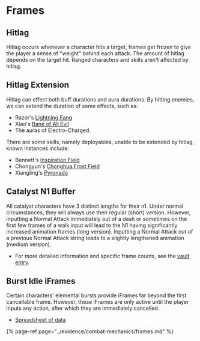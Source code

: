 # Frames

## Hitlag

Hitlag occurs whenever a character hits a target, frames get frozen to give the player a sense of "weight" behind each attack. The amount of hitlag depends on the target hit. Ranged characters and skills aren't affected by hitlag.  

## Hitlag Extension

Hitlag can effect both buff durations and aura durations. By hitting enemies, we can extend the duration of some effects, such as:

* Razor's [Lightning Fang](../characters/electro/razor.md\#attacks)
* Xiao's [Bane of All Evil](../characters/anemo/xiao.md\#attacks)
* The auras of Electro-Charged.

There are some skills, namely deployables, unable to be extended by hitlag, known instances include:

* Bennett's [Inspiration Field](../characters/pyro/bennett.md\#attacks)
* Chongyun's [Chonghua Frost Field](../characters/cryo/chongyun.md\#attacks)
* Xiangling's [Pyronado](../characters/pyro/xiangling.md\#attacks)

## Catalyst N1 Buffer

All catalyst characters have 3 distinct lengths for their n1. Under normal circumstances, they will always use their regular (short) version. However, inputting a Normal Attack immediately out of a dash or sometimes on the first few frames of a walk input will lead to the N1 having significantly increased animation frames (long version). Inputting a Normal Attack out of a previous Normal Attack string leads to a slightly lengthened animation (medium version). 
* For more detailed information and specific frame counts, see the [vault entry](../evidence/combat-mechanics/frames.md\#catalyst-n1-buffer).

## Burst Idle iFrames

Certain characters' elemental bursts provide iFrames far beyond the first cancellable frame. However, these iFrames are only active until the player inputs any action, after which they are immediately cancelled.  
* [Spreadsheet of data](https://docs.google.com/spreadsheets/d/13vaZDoydPxFwy3Z0Sq8gMuuVVauE6rQWI3CivfquHaw/edit?usp=sharing)

{% page-ref page="../evidence/combat-mechanics/frames.md" %}
